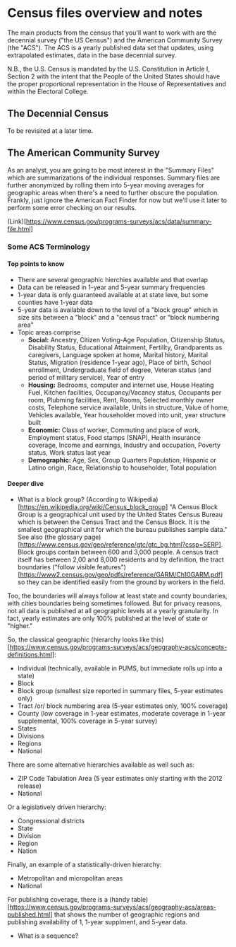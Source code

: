 # Census files overview and notes

The main products from the census that you'll want to work with are the decennial survey ("the US Census") and the
American Community Survey (the "ACS"). The ACS is a yearly published data set that updates, using extrapolated estimates,
data in the base decennial survey.

N.B., the U.S. Census is mandated by the U.S. Constitution in Article I, Section 2 with the intent that the People of the
United States should have the proper proportional representation in the House of Representatives and 
within the Electoral College.

## The Decennial Census

To be revisited at a later time.

## The American Community Survey

As an analyst, you are going to be most interest in the "Summary Files" which are summarizations of the individual responses. Summary files are further anonymized by rolling them into 5-year moving averages for geographic areas when there's a need to further obscure the population. Frankly, just ignore the American Fact Finder for now but we'll use it later to perform some error checking on our results.

(Link)[https://www.census.gov/programs-surveys/acs/data/summary-file.html]


### Some ACS Terminology

#### Top points to know
* There are several geographic hierchies available and that overlap
* Data can be released in 1-year and 5-year summary frequencies
* 1-year data is only guaranteed available at at state leve, but some counties have 1-year data
* 5-year data is available down to the level of a "block group" which in size sits between a "block" and a "census tract" or "block numbering area"
* Topic areas comprise
    * **Social:** Ancestry, Citizen Voting-Age Population, Citizenship Status, Disability Status, Educational Attainment, Fertility, Grandparents as caregivers, Language spoken at home, Marital history, Marital Status, Migration (residence 1-year ago), Place of birth, School enrollment, Undergraduate field of degree, Veteran status (and period of military service), Year of entry
    * **Housing:** Bedrooms, computer and internet use, House Heating Fuel, Kitchen facilities, Occupancy/Vacancy status, Occupants per room,
    Plubming facilities, Rent, Rooms, Selected monthly owner costs, Telephone service available, Units in structure, Value of home, Vehicles available,
    Year householder moved into unit, year structure built
    * **Economic:** Class of worker, Commuting and place of work, Employment status, Food stamps (SNAP), Health insurance coverage, Income and earnings, Industry and occupation, Poverty status, Work status last year
    * **Demographic:** Age, Sex, Group Quarters Population, Hispanic or Latino origin, Race, Relationship to householder, Total population

#### Deeper dive

* What is a block group? (According to Wikipedia)[https://en.wikipedia.org/wiki/Census_block_group] "A Census Block Group is a geographical unit used by the United States Census Bureau which is between the Census Tract and the Census Block. It is the smallest geographical unit for which the bureau publishes sample data." See also (the glossary page)[https://www.census.gov/geo/reference/gtc/gtc_bg.html?cssp=SERP]. Block groups contain between 600 and 3,000 people. A census tract itself has between 2,00 and 8,000 residents and by definition, the tract boundaries ("follow visible features")[https://www2.census.gov/geo/pdfs/reference/GARM/Ch10GARM.pdf] so they can be identified easily from the ground by workers in the field.

Too, the boundaries will always follow at least state and county boundaries, with cities boundaries being sometimes followed. But for privacy reasons, not all data is published at all geographic levels at a yearly granularity. In fact, yearly estimates are only 100% published at the level of state or "higher."

So, the classical geographic (hierarchy looks like this)[https://www.census.gov/programs-surveys/acs/geography-acs/concepts-definitions.html]:
- Individual (technically, available in PUMS, but immediate rolls up into a state)
- Block
- Block group (smallest size reported in summary files, 5-year estimates only)
- Tract /or/ block numbering area (5-year estimates only, 100% coverage)
- County (low coverage in 1-year estimates, moderate coverage in 1-year supplemental, 100% coverage in 5-year survey)
- States 
- Divisions
- Regions
- National

There are some alternative hierarchies available as well such as:
- ZIP Code Tabulation Area (5 year estimates only starting with the 2012 release)
- National

Or a legislatively driven hierarchy:
- Congressional districts
- State
- Division
- Region
- Nation

Finally, an example of a statistically-driven hierarchy:
- Metropolitan and micropolitan areas
- National

For publishing coverage, there is a (handy table)[https://www.census.gov/programs-surveys/acs/geography-acs/areas-published.html] that shows the number 
of geographic regions and publishing availability of 1, 1-year supplment, and 5-year data.

* What is a sequence? 

